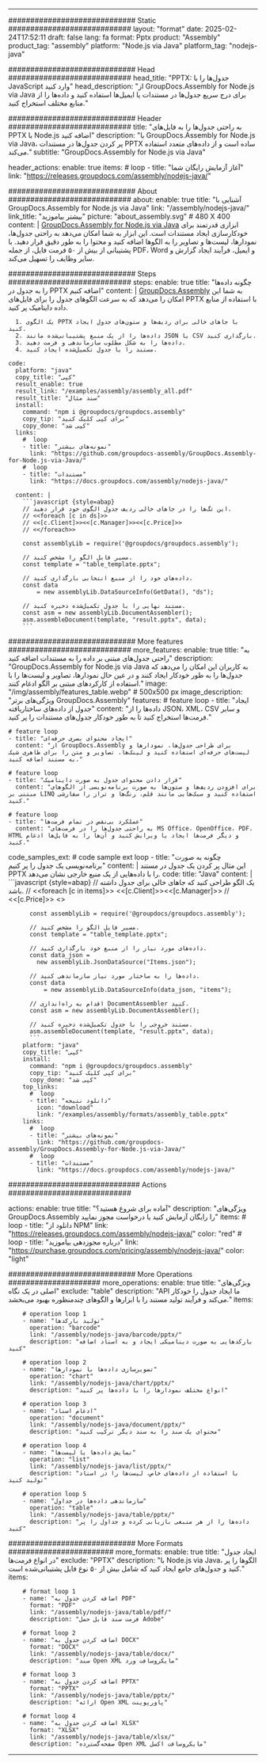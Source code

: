 



---
############################# Static ############################
layout: "format"
date:  2025-02-24T17:52:11
draft: false
lang: fa
format: Pptx
product: "Assembly"
product_tag: "assembly"
platform: "Node.js via Java"
platform_tag: "nodejs-java"

############################# Head ############################
head_title: "PPTX: جدول‌ها را با JavaScript وارد کنید"
head_description: "از GroupDocs.Assembly for Node.js via Java برای درج سریع جدول‌ها در مستندات یا ایمیل‌ها استفاده کنید و داده‌ها را از منابع مختلف استخراج کنید."

############################# Header ############################
title: "به راحتی جدول‌ها را به فایل‌های PPTX با Node.js اضافه کنید" 
description: "با GroupDocs.Assembly for Node.js via Java، پر کردن جدول‌ها در مستندات PPTX ساده است و از داده‌های متعدد استفاده می‌کند."
subtitle: "GroupDocs.Assembly for Node.js via Java" 

header_actions:
  enable: true
  items:
    #  loop
    - title: "آغاز آزمایش رایگان شما"
      link: "https://releases.groupdocs.com/assembly/nodejs-java/"
      
############################# About ############################
about:
    enable: true
    title: "آشنایی با GroupDocs.Assembly for Node.js via Java"
    link: "/assembly/nodejs-java/"
    link_title: "بیشتر بیاموزید"
    picture: "about_assembly.svg" # 480 X 400
    content: |
       [GroupDocs.Assembly for Node.js via Java](/assembly/nodejs-java/) ابزاری قدرتمند برای خودکارسازی ایجاد مستندات است. این ابزار به شما امکان می‌دهد به راحتی جدول‌ها، نمودارها، لیست‌ها و تصاویر را به الگوها اضافه کنید و محتوا را به طور دقیق قرار دهید. با پشتیبانی از بیش از ۵۰ فرمت فایل، از جمله PDF، Word و ایمیل، فرآیند ایجاد گزارش و سایر وظایف را تسهیل می‌کند.

############################# Steps ############################
steps:
    enable: true
    title: "چگونه داده‌ها را به جدول در PPTX اضافه کنیم"
    content: |
      [GroupDocs.Assembly](/assembly/nodejs-java/) به شما این امکان را می‌دهد که به سرعت الگوهای جدول را برای فایل‌های PPTX با استفاده از منابع داده داینامیک پر کنید.
      
      1. یک الگوی PPTX با جاهای خالی برای ردیف‌ها و ستون‌های جدول ایجاد کنید.
      2. داده‌ها را از یک منبع پشتیبانی‌شده مانند JSON یا CSV بارگذاری کنید.
      3. داده‌ها را به شکل مطلوب سازماندهی و فرمت دهید.
      4. مستند را با جدول تکمیل‌شده ایجاد کنید.
   
    code:
      platform: "java"
      copy_title: "کپی"
      result_enable: true
      result_link: "/examples/assembly/assembly_all.pdf"
      result_title: "سند مثال"
      install:
        command: "npm i @groupdocs/groupdocs.assembly"
        copy_tip: "برای کپی کلیک کنید"
        copy_done: "کپی شد"
      links:
        #  loop
        - title: "نمونه‌های بیشتر"
          link: "https://github.com/groupdocs-assembly/GroupDocs.Assembly-for-Node.js-via-Java/"
        #  loop
        - title: "مستندات"
          link: "https://docs.groupdocs.com/assembly/nodejs-java/"
          
      content: |
        ```javascript {style=abap}
        // این تگ‌ها را در جاهای خالی ردیف جدول الگوی خود قرار دهید.
        // <<foreach [c in ds]>>
        // <<[c.Client]>><<[c.Manager]>><<[c.Price]>>
        // <</foreach>>
    
        const assemblyLib = require('@groupdocs/groupdocs.assembly');

        // مسیر فایل الگو را مشخص کنید.
        const template = "table_template.pptx";

        // داده‌های خود را از منبع انتخابی بارگذاری کنید.
        const data 
            = new assemblyLib.DataSourceInfo(GetData(), "ds");

        // مستند نهایی را با جدول تکمیل‌شده ذخیره کنید.
        const asm = new assemblyLib.DocumentAssembler();
        asm.assembleDocument(template, "result.pptx", data);
        ```           

############################# More features ############################
more_features:
  enable: true
  title: "به راحتی جدول‌های مبتنی بر داده را به مستندات اضافه کنید"
  description: "GroupDocs.Assembly for Node.js via Java به کاربران این امکان را می‌دهد که جدول‌ها را به طور خودکار ایجاد کنند و در عین حال نمودارها، تصاویر و لیست‌ها را با استفاده از کارکردهای مبتنی بر الگو ادغام کنند."
  image: "/img/assembly/features_table.webp" # 500x500 px
  image_description: "ویژگی‌های برتر GroupDocs.Assembly"
  features:
    # feature loop
    - title: "ایجاد جدول از داده‌های ساختاریافته"
      content: "داده‌ها را از JSON، XML، CSV و سایر فرمت‌ها استخراج کنید تا به طور خودکار جدول‌های مستندات را پر کنید."

    # feature loop
    - title: "ایجاد محتوای بصری حرفه‌ای"
      content: "از GroupDocs.Assembly برای طراحی جدول‌ها، نمودارها و لیست‌های حرفه‌ای استفاده کنید و لینک‌ها، تصاویر و متن را برای ظاهری شیک به مستند اضافه کنید."

    # feature loop
    - title: "قرار دادن محتوای جدول به صورت داینامیک"
      content: "برای افزودن ردیف‌ها و ستون‌ها به صورت برنامه‌نویسی از الگوهای مبتنی بر LINQ استفاده کنید و سبک‌هایی مانند قلم، رنگ‌ها و تراز را سفارشی کنید."

    # feature loop
    - title: "عملکرد بی‌نقص در تمام فرمت‌ها"
      content: "به راحتی جدول‌ها را در فرمت‌های MS Office، OpenOffice، PDF، HTML و دیگر فرمت‌ها ایجاد یا ویرایش کنید و آن‌ها را به فایل‌ها ادغام کنید."
      
  code_samples_ext:
    # code sample ext loop
    - title: "چگونه به صورت برنامه‌نویسی یک جدول را پر کنیم"
      content: |
        این مثال پر کردن یک جدول در مستند PPTX را با داده‌هایی از یک منبع خارجی نشان می‌دهد.
      code:
        title: "Java"
        content: |
          ```javascript {style=abap}
          // یک الگو طراحی کنید که جاهای خالی برای جدول داشته باشد.
          // <<foreach [c in items]>> <<[c.Client]>><<[c.Manager]>>
          //  <<[c.Price]>> <</foreach>>
          
          const assemblyLib = require('@groupdocs/groupdocs.assembly');

          // مسیر فایل الگو را مشخص کنید.
          const template = "table_template.pptx";

          // داده‌های مورد نیاز را از منبع خود بارگذاری کنید.
          const data_json = 
            new assemblyLib.JsonDataSource("Items.json");

          // داده‌ها را به ساختار مورد نیاز سازماندهی کنید.
          const data 
              = new assemblyLib.DataSourceInfo(data_json, "items");

          // اقدام به راه‌اندازی DocumentAssembler کنید.
          const asm = new assemblyLib.DocumentAssembler();

          // مستند خروجی را با جدول تکمیل‌شده ذخیره کنید.
          asm.assembleDocument(template, "result.pptx", data);
          ```
        platform: "java"
        copy_title: "کپی"
        install:
          command: "npm i @groupdocs/groupdocs.assembly"
          copy_tip: "برای کپی کلیک کنید"
          copy_done: "کپی شد"
        top_links:
          #  loop
          - title: "دانلود نتیجه"
            icon: "download"
            link: "/examples/assembly/formats/assembly_table.pptx"
        links:
          #  loop
          - title: "نمونه‌های بیشتر"
            link: "https://github.com/groupdocs-assembly/GroupDocs.Assembly-for-Node.js-via-Java/"
          #  loop
          - title: "مستندات"
            link: "https://docs.groupdocs.com/assembly/nodejs-java/"
            

            


############################## Actions ############################

actions:
  enable: true
  title: "آماده برای شروع هستید؟"
  description: "ویژگی‌های GroupDocs.Assembly را رایگان آزمایش کنید یا درخواست مجوز نمایید"
  items:
    #  loop
    - title: "دانلود از NPM"
      link: "https://releases.groupdocs.com/assembly/nodejs-java/"
      color: "red"
        #  loop
    - title: "درباره مجوزدهی بیاموزید"
      link: "https://purchase.groupdocs.com/pricing/assembly/nodejs-java/"
      color: "light"


############################# More Operations #####################
more_operations:
    enable: true
    title: "ویژگی‌های اصلی در یک نگاه"
    exclude: "table"
    description: "API ما ایجاد جدول را خودکار می‌کند و فرآیند تولید مستند را با ابزارها و الگوهای چندمنظوره بهبود می‌بخشد."
    items: 
          
        # operation loop 1
        - name: "تولید بارکدها"
          operation: "barcode"
          link: "/assembly/nodejs-java/barcode/pptx/"
          description: "بارکدهایی به صورت دینامیکی ایجاد و به اسناد اضافه کنید"

        # operation loop 2
        - name: "تصویرسازی داده‌ها با نمودارها"
          operation: "chart"
          link: "/assembly/nodejs-java/chart/pptx/"
          description: "انواع مختلف نمودارها را با داده‌ها پر کنید"

        # operation loop 3
        - name: "ادغام اسناد"
          operation: "document"
          link: "/assembly/nodejs-java/document/pptx/"
          description: "محتوای یک سند را به سند دیگر ترکیب کنید"

        # operation loop 4
        - name: "نمایش داده‌ها با لیست‌ها"
          operation: "list"
          link: "/assembly/nodejs-java/list/pptx/"
          description: "با استفاده از داده‌های خاص، لیست‌ها را در اسناد تولید کنید"

        # operation loop 5
        - name: "سازماندهی داده‌ها در جداول"
          operation: "table"
          link: "/assembly/nodejs-java/table/pptx/"
          description: "داده‌ها را از هر منبعی بازیابی کرده و جداول را پر کنید"
         
          
############################# More Formats ########################
more_formats:
    enable: true
    title: "ایجاد جدول در انواع فرمت‌ها"
    exclude: "PPTX"
    description: "با Node.js via Java، الگوها را پر کنید و جدول‌های جامع ایجاد کنید که شامل بیش از ۵۰ نوع فایل پشتیبانی‌شده است."
    items: 
          
        # format loop 1
        - name: "اضافه کردن جدول به PDF"
          format: "PDF"
          link: "/assembly/nodejs-java/table/pdf/"
          description: "فرمت سند قابل حمل Adobe"
          
        # format loop 2
        - name: "اضافه کردن جدول به DOCX"
          format: "DOCX"
          link: "/assembly/nodejs-java/table/docx/"
          description: "سند Open XML مایکروسافت ورد"
          
        # format loop 3
        - name: "اضافه کردن جدول به PPTX"
          format: "PPTX"
          link: "/assembly/nodejs-java/table/pptx/"
          description: "ارائه Open XML پاورپوینت"
          
        # format loop 4
        - name: "اضافه کردن جدول به XLSX"
          format: "XLSX"
          link: "/assembly/nodejs-java/table/xlsx/"
          description: "صفحه‌گسترده Open XML مایکروسافت اکسل"


          

---